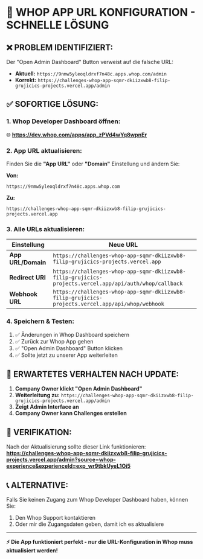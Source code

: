 # 🔧 WHOP APP URL KONFIGURATION - SCHNELLE LÖSUNG

## ❌ **PROBLEM IDENTIFIZIERT:**
Der "Open Admin Dashboard" Button verweist auf die falsche URL:
- **Aktuell:** `https://9nmw5yleoqldrxf7n48c.apps.whop.com/admin`
- **Korrekt:** `https://challenges-whop-app-sqmr-dkiizxwb8-filip-grujicics-projects.vercel.app/admin`

## ✅ **SOFORTIGE LÖSUNG:**

### 1. **Whop Developer Dashboard öffnen:**
🌐 **https://dev.whop.com/apps/app_zPVd4wYq8wpnEr**

### 2. **App URL aktualisieren:**
Finden Sie die **"App URL"** oder **"Domain"** Einstellung und ändern Sie:

**Von:**
```
https://9nmw5yleoqldrxf7n48c.apps.whop.com
```

**Zu:**
```
https://challenges-whop-app-sqmr-dkiizxwb8-filip-grujicics-projects.vercel.app
```

### 3. **Alle URLs aktualisieren:**

| Einstellung | Neue URL |
|-------------|----------|
| **App URL/Domain** | `https://challenges-whop-app-sqmr-dkiizxwb8-filip-grujicics-projects.vercel.app` |
| **Redirect URI** | `https://challenges-whop-app-sqmr-dkiizxwb8-filip-grujicics-projects.vercel.app/api/auth/whop/callback` |
| **Webhook URL** | `https://challenges-whop-app-sqmr-dkiizxwb8-filip-grujicics-projects.vercel.app/api/whop/webhook` |

### 4. **Speichern & Testen:**
1. ✅ Änderungen in Whop Dashboard speichern
2. ✅ Zurück zur Whop App gehen  
3. ✅ "Open Admin Dashboard" Button klicken
4. ✅ Sollte jetzt zu unserer App weiterleiten

## 🎯 **ERWARTETES VERHALTEN NACH UPDATE:**

1. **Company Owner klickt "Open Admin Dashboard"**
2. **Weiterleitung zu:** `https://challenges-whop-app-sqmr-dkiizxwb8-filip-grujicics-projects.vercel.app/admin`
3. **Zeigt Admin Interface an**
4. **Company Owner kann Challenges erstellen**

## 🚀 **VERIFIKATION:**

Nach der Aktualisierung sollte dieser Link funktionieren:
**https://challenges-whop-app-sqmr-dkiizxwb8-filip-grujicics-projects.vercel.app/admin?source=whop-experience&experienceId=exp_wr9tbkUyeL1Oi5**

## 📞 **ALTERNATIVE:**

Falls Sie keinen Zugang zum Whop Developer Dashboard haben, können Sie:
1. Den Whop Support kontaktieren
2. Oder mir die Zugangsdaten geben, damit ich es aktualisiere

---

**⚡ Die App funktioniert perfekt - nur die URL-Konfiguration in Whop muss aktualisiert werden!**
